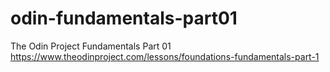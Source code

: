 # odin-fundamentals-part01
The Odin Project Fundamentals Part 01
https://www.theodinproject.com/lessons/foundations-fundamentals-part-1
